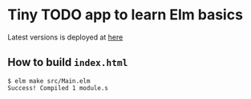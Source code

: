 # Tiny TODO app to learn Elm basics

Latest versions is deployed at [here](https://kachick.github.io/learn_Elm_todo/)

## How to build `index.html`

```console
$ elm make src/Main.elm
Success! Compiled 1 module.s
```
